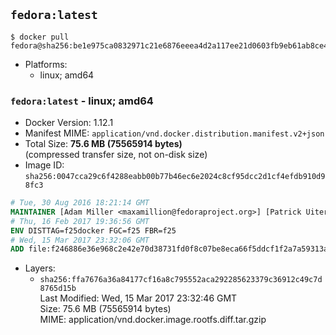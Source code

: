 ## `fedora:latest`

```console
$ docker pull fedora@sha256:be1e975ca0832971c21e6876eeea4d2a117ee21d0603fb9eb61ab8ce4ac0e34e
```

-	Platforms:
	-	linux; amd64

### `fedora:latest` - linux; amd64

-	Docker Version: 1.12.1
-	Manifest MIME: `application/vnd.docker.distribution.manifest.v2+json`
-	Total Size: **75.6 MB (75565914 bytes)**  
	(compressed transfer size, not on-disk size)
-	Image ID: `sha256:0047cca29c6f4288eabb00b77b46ec6e2024c8cf95dcc2d1cf4efdb910d98fc3`

```dockerfile
# Tue, 30 Aug 2016 18:21:14 GMT
MAINTAINER [Adam Miller <maxamillion@fedoraproject.org>] [Patrick Uiterwijk <patrick@puiterwijk.org>]
# Thu, 16 Feb 2017 19:36:56 GMT
ENV DISTTAG=f25docker FGC=f25 FBR=f25
# Wed, 15 Mar 2017 23:32:06 GMT
ADD file:f246886e36e968c2e42e70d38731fd0f8c07be8eca66f5ddcf1f2a7a59313a29 in / 
```

-	Layers:
	-	`sha256:ffa7676a36a84177cf16a8c795552aca292285623379c36912c49c7d8765d15b`  
		Last Modified: Wed, 15 Mar 2017 23:32:46 GMT  
		Size: 75.6 MB (75565914 bytes)  
		MIME: application/vnd.docker.image.rootfs.diff.tar.gzip
